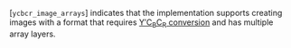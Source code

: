 [`ycbcr_image_arrays`] indicates that the
implementation supports creating images with a format that requires
[Y′C<sub>B</sub>C<sub>R</sub> conversion](https://www.khronos.org/registry/vulkan/specs/1.3-extensions/html/vkspec.html#formats-requiring-sampler-ycbcr-conversion) and
has multiple array layers.